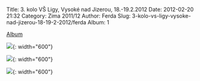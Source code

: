 Title: 3. kolo VŠ Ligy, Vysoké nad Jizerou, 18.-19.2.2012
Date: 2012-02-20 21:32
Category: Zima 2011/12
Author: Ferda
Slug: 3-kolo-vs-ligy-vysoke-nad-jizerou-18-19-2-2012/ferda
Album: 1

[Album](https://get.google.com/albumarchive/105900061350214611526/album/AF1QipMrpnIypsqkoMYLHHu5VEKdTyPtBuIe65cKL4E_)

![]({static}/static/zima-2011-12/alba/dsc00589.jpg){: width="600"}

![]({static}/static/zima-2011-12/alba/dsc00610.jpg){: width="600"}

![]({static}/static/zima-2011-12/alba/dsc00603.jpg){: width="600"}
